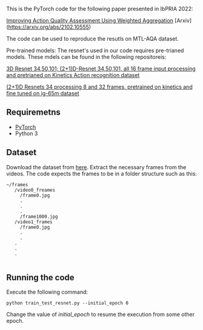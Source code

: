 This is the PyTorch code for the following paper presented in IbPRIA 2022: 

[Improving Action Quality Assessment Using Weighted Aggregation]([https://arxiv.org/abs/2102.10555](https://link.springer.com/chapter/10.1007/978-3-031-04881-4_46))
[Arxiv] (https://arxiv.org/abs/2102.10555)

The code can be used to reproduce the resutls on MTL-AQA dataset.

Pre-trained models: The resnet's used in our code requires pre-trianed models. These mdels can be found in the following repositoreis:

[3D Resnet 34,50,101; (2+1)D-Resnet 34,50,101, all 16 frame input processing and pretrianed on Kinetics Action recognition dataset](https://github.com/kenshohara/3D-ResNets-PyTorch)

[(2+1)D Resnets 34 processing 8 and 32 frames, pretrained on kinetics and fine tuned on ig-65m dataset](https://github.com/moabitcoin/ig65m-pytorch)

## Requiremetns

* [PyTorch](https://pytorch.org/)
* Python 3
## Dataset
Download the dataset from [here](https://github.com/ParitoshParmar/MTL-AQA). Extract the necessary frames from the videos. The code expects the frames to be in a folder structure such as this:
```
~/frames
   /video0_freames
     /frame0.jpg
     .
     .
     .
     /frame1000.jpg
   /video1_frames
     /frame0.jpg
     .
     .
   .
   .
   .
  
```

## Running the code
Execute the following command:
```
python train_test_resnet.py --initial_epoch 0
```
Change the value of *initial_epoch* to resume the execution from some other epoch. 
